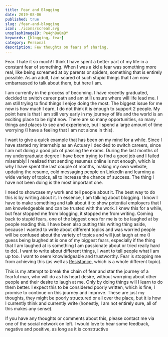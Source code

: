 ```yaml
---
title: Fear and Blogging
date: 2019-08-06
published: true
slug: /fear-and-blogging
icon: ./icons/scream.svg
unsplashImageID: Pe4gh8a8mBY
keywords: [blogging, fear]
category: Personal
description: Few thoughts on fears of sharing.
---
```


Fear. I hate it so much! I think I have spent a better part of my life in a constant fear of something. When I was a kid a fear was something more real, like being screamed at by parents or spiders, something that is entirely possible. As an adult, I am scared of such stupid things that I am now embarrassed to talk about them, but here I am.

I am currently in the process of becoming. I have recently graduated, decided to switch career path and am still unsure where will life lead me. I am still trying to find things I enjoy doing the most. The biggest issue for me now is how much I earn, I do not think it is enough to support 2 people. My point here is that I am still very early in my journey of life and the world is an exciting place to be right now. There are so many opportunities, so many things and places to see and experience, but I spend a large amount of time worrying (I have a feeling that I am not alone in this).

I want to give a quick example that has been on my mind for a while. Since I have started my internship as an Actuary I decided to switch careers, since I am not doing a good job of passing the exams. During the last months of my undergraduate degree I have been trying to find a good job and I failed miserably! I realized that sending resumes online is not enough, which is why I have spent the last couple of months, making my own website, updating the resume, cold messaging people on LinkedIn and learning a wide variety of topics, all to increase the chance of success. The thing I have not been doing is the most important one.

I need to showcase my work and tell people about it. The best way to do this is by writing about it. In essence, I am talking about blogging. I know I have to make something and talk about it to show potential employers that I am knowledgeable and can be trusted with the work. I knew this for a while, but fear stopped me from blogging, it stopped me from writing. Coming back to stupid fears, one of the biggest ones for me is to be laughed at by people reading this. I have been also putting this writing thing aside, because I wanted to write about different topics and was worried people will be confused about the variety of topics and will just laugh at me (I guess being laughed at is one of my biggest fears, especially if the thing that I am laughed at is something I am passionate about or tried really hard to do). I want to write about different things, I want to tell people what I am up too. I want to seem knowledgeable and trustworthy. Fear is stopping me from achieving this (as well as [Resistance](https://amzn.to/2yIpCJu), which is a whole different topic).

This is my attempt to break the chain of fear and star the journey of a fearful man, who will do as his heart desire, without worrying about other people and their desire to laugh at me. Only by doing things will I learn to do them better. I expect this to be considered poorly written, which is fine, I promise to continue on this journey and improve. These are just my thoughts, they might be poorly structured or all over the place, but it is how I currently think and currently write (honestly, I am not entirely sure, all of this makes any sense).

If you have any thoughts or comments about this, please contact me via one of the social network on left. I would love to hear some feedback, negative and positive, as long as it is constructive